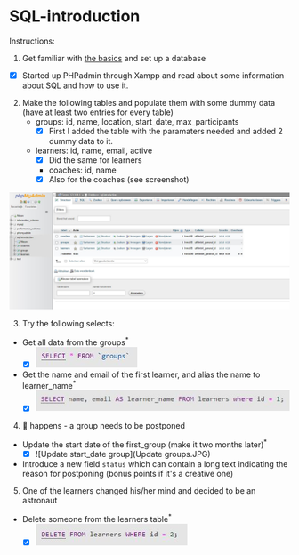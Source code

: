 # SQL-introduction

Instructions:

1. Get familiar with [the basics](./SQL-basics.md) and set up a database
- [X] Started up PHPadmin through Xampp and read about some information about SQL and how to use it. 

2. Make the following tables and populate them with some dummy data (have at least two entries for every table)
	- groups: id, name, location, start_date, max_participants
		- [X] First I added the table with the paramaters needed and added 2 dummy data to it. 

	- learners: id, name, email, active
		- [X] Did the same for learners 

    	- coaches: id, name
		- [X] Also for the coaches (see screenshot)

![SQL tabels dummy data](SQL.JPG)

3. Try the following selects:
- Get all data from the groups<sup>\*</sup>
	- [X] ![Select data from groups table](select.JPG)

- Get the name and email of the first learner, and alias the name to learner_name<sup>\*</sup> 
	- [X] ![Select as](selectAs.JPG)

4. 💩 happens - a group needs to be postponed
- Update the start date of the first_group (make it two months later)<sup>\*</sup>
	- [X] ![Update start_date group](Update groups.JPG)

- Introduce a new field `status` which can contain a long text indicating the reason for postponing (bonus points if it's a creative one)

5. One of the learners changed his/her mind and decided to be an astronaut
- Delete someone from the learners table<sup>\*</sup>
	- [X] ![Delete someone](delete.JPG)
